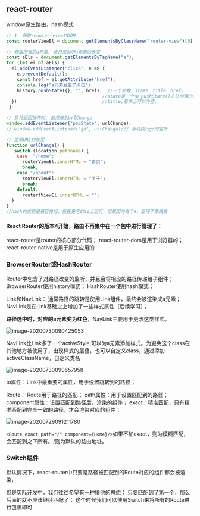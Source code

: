 ## react-router

window原生路由，hash模式

```js
// 1. 获取reouter-view的DOM
const routerViewEl = document.getElementsByClassName("router-view")[0];

// 获取所有的a元素, 自己来监听a元素的改变
const aEls = document.getElementsByTagName("a");
for (let el of aEls) {
  el.addEventListener("click", e => {
    e.preventDefault();
    const href = el.getAttribute("href");
    console.log("a元素发生了点击");
    history.pushState({}, "", href);  //三个参数，state、title、href。
      								//state是一个由 pushState()方法创建的、与历史纪录相关的JS对象
  }) 								//title,基本上可以为空，
 }

// 执行返回操作时, 依然来到urlChange
window.addEventListener("popState", urlChange);
// window.addEventListener("go", urlChange);// 手动执行go时监听

// 监听URL的改变
function urlChange() {
   switch (location.pathname) {
    case: "/home":
      routerViewEl.innerHTML = "首页";
      break;
    case "/about":
      routerViewEl.innerHTML = "关于";
      break;
    default:
      routertViewEl.innerHTML = "";
  }
}
//hash的优势是兼容性好，能在更老的ie上运行，但是因为有个#，显得不像路由

```

#### React Router的版本4开始，路由不再集中在一个包中进行管理了：

react-router是router的核心部分代码；
 react-router-dom是用于浏览器的；
react-router-native是用于原生应用的

### BrowserRouter或HashRouter

 Router中包含了对路径改变的监听，并且会将相应的路径传递给子组件；
 BrowserRouter使用history模式；
HashRouter使用hash模式；

Link和NavLink： 
 通常路径的跳转是使用Link组件，最终会被渲染成a元素；
 NavLink是在Link基础之上增加了一些样式属性（后续学习）；

**路径选中时，对应的a元素变为红色**，NavLink主要用于更改这类样式。

![image-20200730090425053](C:\Users\Camus\AppData\Roaming\Typora\typora-user-images\image-20200730090425053.png)

NavLInk比Link多了一个activeStyle,可以为a元素添加样式。为避免这个class在其他地方被使用了，出现样式的层叠，也可以自定义class，通过添加 activeClassName，自定义类名

![image-20200730090657958](C:\Users\Camus\AppData\Roaming\Typora\typora-user-images\image-20200730090657958.png)

to属性：Link中最重要的属性，用于设置跳转到的路径；

Route：
 Route用于路径的匹配；
 path属性：用于设置匹配到的路径；
component属性：设置匹配到路径后，渲染的组件；
 exact：精准匹配，只有精准匹配到完全一致的路径，才会渲染对应的组件；

![image-20200729091211780](C:\Users\Camus\AppData\Roaming\Typora\typora-user-images\image-20200729091211780.png)

`<Route exact path="/" component={Home}/>`如果不加exact，则为模糊匹配，会匹配到之下所有。/则为默认的路由地址。

### Switch组件

默认情况下，react-router中只要是路径被匹配到的Route对应的组件都会被渲染，

但是实际开发中，我们往往希望有一种排他的思想：
只要匹配到了第一个，那么后面的就不应该继续匹配了；
 这个时候我们可以使用Switch来将所有的Route进行包裹即可

